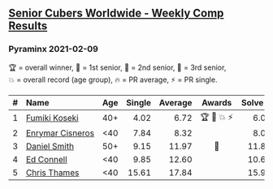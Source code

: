 <style>table {white-space: nowrap;}</style>
<link rel="stylesheet" type="text/css" href="/scw-comp/css/flags.css" />

## [Senior Cubers Worldwide - Weekly Comp Results](/scw-comp/results/)
### Pyraminx 2021-02-09

<span style="white-space: nowrap;">🏆 = overall winner</span>, <span style="white-space: nowrap;">🥇 = 1st senior</span>, <span style="white-space: nowrap;">🥈 = 2nd senior</span>, <span style="white-space: nowrap;">🥉 = 3rd senior</span>, <span style="white-space: nowrap;">💥 = overall record (age group)</span>, <span style="white-space: nowrap;">🔥 = PR average</span>, <span style="white-space: nowrap;">⚡ = PR single</span>.

| # | Name | Age | Single | Average | Awards | Solve 1 | Solve 2 | Solve 3 | Solve 4 | Solve 5 | Video |
| :--: | :-- | :--: | --: | --: | :--: | --: | --: | --: | --: | --: | :-- |
| 1 | [Fumiki Koseki](../../persons/fumiki_koseki/pyram.md) | 40+ | 4.02 | 6.72 | 🏆 🥇 💥 ⚡ | 6.00 | 13.67 | 4.02 | 7.44 | 6.71 | [Desktop](https://www.facebook.com/events/466529388059949/permalink/470686107644277) / [Mobile](https://m.facebook.com/events/466529388059949?view=permalink&id=470686107644277) |
| 2 | [Enrymar Cisneros](../../persons/enrymar_cisneros/pyram.md) | <40 | 7.84 | 8.32 |  | 8.08 | 7.84 | 8.61 | 10.57 | 8.28 | [Desktop](https://www.facebook.com/events/466529388059949/permalink/470953224284232) / [Mobile](https://m.facebook.com/events/466529388059949?view=permalink&id=470953224284232) |
| 3 | [Daniel Smith](../../persons/daniel_smith/pyram.md) | 50+ | 9.15 | 11.97 | 🥈 | 11.82 | 12.36 | 9.15 | 12.82 | 11.73 | [Desktop](https://www.facebook.com/events/466529388059949/permalink/470507290995492) / [Mobile](https://m.facebook.com/events/466529388059949?view=permalink&id=470507290995492) |
| 4 | [Ed Connell](../../persons/ed_connell/pyram.md) | <40 | 9.85 | 12.60 |  | 10.66 | 20.88 | 9.85 | 15.07 | 12.06 | [Desktop](https://www.facebook.com/events/466529388059949/permalink/470221034357451) / [Mobile](https://m.facebook.com/events/466529388059949?view=permalink&id=470221034357451) |
| 5 | [Chris Thames](../../persons/chris_thames/pyram.md) | <40 | 15.61 | 17.84 |  | 15.93 | 16.41 | 21.19 | 29.55 | 15.61 | [Desktop](https://www.facebook.com/events/466529388059949/permalink/469795751066646) / [Mobile](https://m.facebook.com/events/466529388059949?view=permalink&id=469795751066646) |

<!-- Global site tag (gtag.js) - Google Analytics -->
<script async src="https://www.googletagmanager.com/gtag/js?id=UA-86348435-3"></script>
<script>window.dataLayer = window.dataLayer || []; function gtag() {dataLayer.push(arguments);} gtag('js', new Date()); gtag('config', 'UA-86348435-3');</script>
